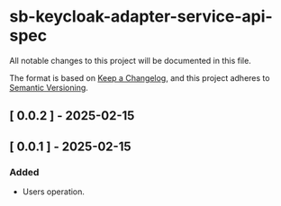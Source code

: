# sb-keycloak-adapter-service-api-spec

All notable changes to this project will be documented in this file.

The format is based on [Keep a Changelog](https://keepachangelog.com/en/1.0.0/),
and this project adheres to [Semantic Versioning](https://semver.org/spec/v2.0.0.html).

## [ 0.0.2 ] - 2025-02-15

## [ 0.0.1 ] - 2025-02-15
### Added
- Users operation.
